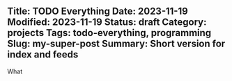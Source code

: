 Title: TODO Everything
Date: 2023-11-19
Modified: 2023-11-19
Status: draft
Category: projects
Tags: todo-everything, programming
Slug: my-super-post
Summary: Short version for index and feeds
---


What